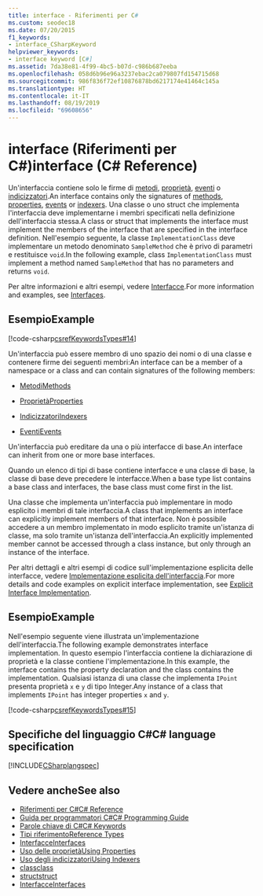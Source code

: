```yaml
---
title: interface - Riferimenti per C#
ms.custom: seodec18
ms.date: 07/20/2015
f1_keywords:
- interface_CSharpKeyword
helpviewer_keywords:
- interface keyword [C#]
ms.assetid: 7da38e81-4f99-4bc5-b07d-c986b687eeba
ms.openlocfilehash: 058d6b96e96a3237ebac2ca079807fd154715d68
ms.sourcegitcommit: 986f836f72ef10876878bd6217174e41464c145a
ms.translationtype: HT
ms.contentlocale: it-IT
ms.lasthandoff: 08/19/2019
ms.locfileid: "69608656"
---
```

# <a name="interface-c-reference"></a><span data-ttu-id="53f15-102">interface (Riferimenti per C#)</span><span class="sxs-lookup"><span data-stu-id="53f15-102">interface (C# Reference)</span></span>

<span data-ttu-id="53f15-103">Un'interfaccia contiene solo le firme di [metodi](../../programming-guide/classes-and-structs/methods.md), [proprietà](../../programming-guide/classes-and-structs/properties.md), [eventi](../../programming-guide/events/index.md) o [indicizzatori](../../programming-guide/indexers/index.md).</span><span class="sxs-lookup"><span data-stu-id="53f15-103">An interface contains only the signatures of [methods](../../programming-guide/classes-and-structs/methods.md), [properties](../../programming-guide/classes-and-structs/properties.md), [events](../../programming-guide/events/index.md) or [indexers](../../programming-guide/indexers/index.md).</span></span> <span data-ttu-id="53f15-104">Una classe o uno struct che implementa l'interfaccia deve implementarne i membri specificati nella definizione dell'interfaccia stessa.</span><span class="sxs-lookup"><span data-stu-id="53f15-104">A class or struct that implements the interface must implement the members of the interface that are specified in the interface definition.</span></span> <span data-ttu-id="53f15-105">Nell'esempio seguente, la classe `ImplementationClass` deve implementare un metodo denominato `SampleMethod` che è privo di parametri e restituisce `void`.</span><span class="sxs-lookup"><span data-stu-id="53f15-105">In the following example, class `ImplementationClass` must implement a method named `SampleMethod` that has no parameters and returns `void`.</span></span>

<span data-ttu-id="53f15-106">Per altre informazioni e altri esempi, vedere [Interfacce](../../programming-guide/interfaces/index.md).</span><span class="sxs-lookup"><span data-stu-id="53f15-106">For more information and examples, see [Interfaces](../../programming-guide/interfaces/index.md).</span></span>

## <a name="example"></a><span data-ttu-id="53f15-107">Esempio</span><span class="sxs-lookup"><span data-stu-id="53f15-107">Example</span></span>

[!code-csharp[csrefKeywordsTypes#14](~/samples/snippets/csharp/VS_Snippets_VBCSharp/csrefKeywordsTypes/CS/keywordsTypes.cs#14)]

<span data-ttu-id="53f15-108">Un'interfaccia può essere membro di uno spazio dei nomi o di una classe e contenere firme dei seguenti membri:</span><span class="sxs-lookup"><span data-stu-id="53f15-108">An interface can be a member of a namespace or a class and can contain signatures of the following members:</span></span>

- [<span data-ttu-id="53f15-109">Metodi</span><span class="sxs-lookup"><span data-stu-id="53f15-109">Methods</span></span>](../../programming-guide/classes-and-structs/methods.md)

- [<span data-ttu-id="53f15-110">Proprietà</span><span class="sxs-lookup"><span data-stu-id="53f15-110">Properties</span></span>](../../programming-guide/classes-and-structs/using-properties.md)

- [<span data-ttu-id="53f15-111">Indicizzatori</span><span class="sxs-lookup"><span data-stu-id="53f15-111">Indexers</span></span>](../../programming-guide/indexers/using-indexers.md)

- [<span data-ttu-id="53f15-112">Eventi</span><span class="sxs-lookup"><span data-stu-id="53f15-112">Events</span></span>](event.md)

<span data-ttu-id="53f15-113">Un'interfaccia può ereditare da una o più interfacce di base.</span><span class="sxs-lookup"><span data-stu-id="53f15-113">An interface can inherit from one or more base interfaces.</span></span>

<span data-ttu-id="53f15-114">Quando un elenco di tipi di base contiene interfacce e una classe di base, la classe di base deve precedere le interfacce.</span><span class="sxs-lookup"><span data-stu-id="53f15-114">When a base type list contains a base class and interfaces, the base class must come first in the list.</span></span>

<span data-ttu-id="53f15-115">Una classe che implementa un'interfaccia può implementare in modo esplicito i membri di tale interfaccia.</span><span class="sxs-lookup"><span data-stu-id="53f15-115">A class that implements an interface can explicitly implement members of that interface.</span></span> <span data-ttu-id="53f15-116">Non è possibile accedere a un membro implementato in modo esplicito tramite un'istanza di classe, ma solo tramite un'istanza dell'interfaccia.</span><span class="sxs-lookup"><span data-stu-id="53f15-116">An explicitly implemented member cannot be accessed through a class instance, but only through an instance of the interface.</span></span>

<span data-ttu-id="53f15-117">Per altri dettagli e altri esempi di codice sull'implementazione esplicita delle interfacce, vedere [Implementazione esplicita dell'interfaccia](../../programming-guide/interfaces/explicit-interface-implementation.md).</span><span class="sxs-lookup"><span data-stu-id="53f15-117">For more details and code examples on explicit interface implementation, see [Explicit Interface Implementation](../../programming-guide/interfaces/explicit-interface-implementation.md).</span></span>

## <a name="example"></a><span data-ttu-id="53f15-118">Esempio</span><span class="sxs-lookup"><span data-stu-id="53f15-118">Example</span></span>

<span data-ttu-id="53f15-119">Nell'esempio seguente viene illustrata un'implementazione dell'interfaccia.</span><span class="sxs-lookup"><span data-stu-id="53f15-119">The following example demonstrates interface implementation.</span></span> <span data-ttu-id="53f15-120">In questo esempio l'interfaccia contiene la dichiarazione di proprietà e la classe contiene l'implementazione.</span><span class="sxs-lookup"><span data-stu-id="53f15-120">In this example, the interface contains the property declaration and the class contains the implementation.</span></span> <span data-ttu-id="53f15-121">Qualsiasi istanza di una classe che implementa `IPoint` presenta proprietà `x` e `y` di tipo Integer.</span><span class="sxs-lookup"><span data-stu-id="53f15-121">Any instance of a class that implements `IPoint` has integer properties `x` and `y`.</span></span>

[!code-csharp[csrefKeywordsTypes#15](~/samples/snippets/csharp/VS_Snippets_VBCSharp/csrefKeywordsTypes/CS/keywordsTypes.cs#15)]

## <a name="c-language-specification"></a><span data-ttu-id="53f15-122">Specifiche del linguaggio C#</span><span class="sxs-lookup"><span data-stu-id="53f15-122">C# language specification</span></span>

[!INCLUDE[CSharplangspec](~/includes/csharplangspec-md.md)]

## <a name="see-also"></a><span data-ttu-id="53f15-123">Vedere anche</span><span class="sxs-lookup"><span data-stu-id="53f15-123">See also</span></span>

- [<span data-ttu-id="53f15-124">Riferimenti per C#</span><span class="sxs-lookup"><span data-stu-id="53f15-124">C# Reference</span></span>](../index.md)
- [<span data-ttu-id="53f15-125">Guida per programmatori C#</span><span class="sxs-lookup"><span data-stu-id="53f15-125">C# Programming Guide</span></span>](../../programming-guide/index.md)
- [<span data-ttu-id="53f15-126">Parole chiave di C#</span><span class="sxs-lookup"><span data-stu-id="53f15-126">C# Keywords</span></span>](index.md)
- [<span data-ttu-id="53f15-127">Tipi riferimento</span><span class="sxs-lookup"><span data-stu-id="53f15-127">Reference Types</span></span>](reference-types.md)
- [<span data-ttu-id="53f15-128">Interfacce</span><span class="sxs-lookup"><span data-stu-id="53f15-128">Interfaces</span></span>](../../programming-guide/interfaces/index.md)
- [<span data-ttu-id="53f15-129">Uso delle proprietà</span><span class="sxs-lookup"><span data-stu-id="53f15-129">Using Properties</span></span>](../../programming-guide/classes-and-structs/using-properties.md)
- [<span data-ttu-id="53f15-130">Uso degli indicizzatori</span><span class="sxs-lookup"><span data-stu-id="53f15-130">Using Indexers</span></span>](../../programming-guide/indexers/using-indexers.md)
- [<span data-ttu-id="53f15-131">class</span><span class="sxs-lookup"><span data-stu-id="53f15-131">class</span></span>](class.md)
- [<span data-ttu-id="53f15-132">struct</span><span class="sxs-lookup"><span data-stu-id="53f15-132">struct</span></span>](struct.md)
- [<span data-ttu-id="53f15-133">Interfacce</span><span class="sxs-lookup"><span data-stu-id="53f15-133">Interfaces</span></span>](../../programming-guide/interfaces/index.md)

